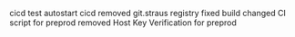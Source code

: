 cicd
test autostart cicd
removed git.straus registry
fixed build
changed CI script for preprod
removed Host Key Verification for preprod
